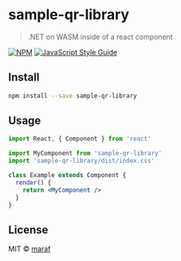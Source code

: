 # sample-qr-library

> .NET on WASM inside of a react component

[![NPM](https://img.shields.io/npm/v/sample-qr-library.svg)](https://www.npmjs.com/package/sample-qr-library) [![JavaScript Style Guide](https://img.shields.io/badge/code_style-standard-brightgreen.svg)](https://standardjs.com)

## Install

```bash
npm install --save sample-qr-library
```

## Usage

```jsx
import React, { Component } from 'react'

import MyComponent from 'sample-qr-library'
import 'sample-qr-library/dist/index.css'

class Example extends Component {
  render() {
    return <MyComponent />
  }
}
```

## License

MIT © [maraf](https://github.com/maraf)
